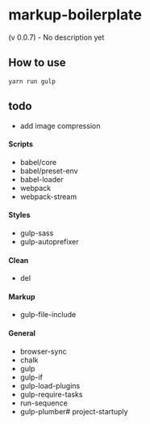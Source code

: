 # markup-boilerplate
(v 0.0.7) - No description yet

## How to use
```
yarn run gulp
```

## todo

* add image compression

#### Scripts

* babel/core
* babel/preset-env
* babel-loader
* webpack
* webpack-stream

#### Styles

* gulp-sass
* gulp-autoprefixer

#### Clean

* del

#### Markup

* gulp-file-include

#### General

* browser-sync
* chalk
* gulp
* gulp-if
* gulp-load-plugins
* gulp-require-tasks
* run-sequence
* gulp-plumber#   p r o j e c t - s t a r t u p l y  
 